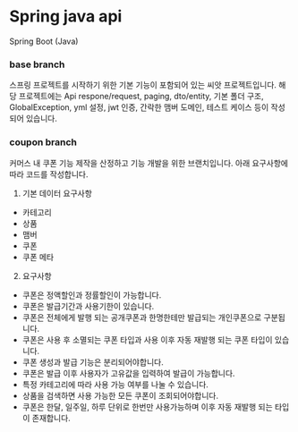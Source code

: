 # Spring java api
Spring Boot (Java)

### base branch
스프링 프로젝트를 시작하기 위한 기본 기능이 포함되어 있는 씨앗 프로젝트입니다. 
해당 프로젝트에는 Api respone/request, paging, dto/entity, 기본 폴더 구조, GlobalException, yml 설정, jwt 인증, 간락한 맴버 도메인, 테스트 케이스 등이 작성 되어 있습니다. 


### coupon branch
커머스 내 쿠폰 기능 제작을 산정하고 기능 개발을 위한 브랜치입니다. 아래 요구사항에 따라 코드를 작성합니다.

1. 기본 데이터 요구사항
- 카테고리
- 상품
- 맴버
- 쿠폰
- 쿠폰 메타

2. 요구사항
- 쿠폰은 정액할인과 정률할인이 가능합니다.
- 쿠폰은 발급기간과 사용기한이 있습니다.
- 쿠폰은 전체에게 발행 되는 공개쿠폰과 한명한테만 발급되는 개인쿠폰으로 구분됩니다.
- 쿠폰은 사용 후 소멸되는 쿠폰 타입과 사용 이후 자동 재발행 되는 쿠폰 타입이 있습니다.
- 쿠폰 생성과 발급 기능은 분리되어야합니다.
- 쿠폰은 발급 이후 사용자가 고유값을 입력하여 발급이 가능합니다.
- 특정 카테고리에 따라 사용 가능 여부를 나눌 수 있습니다.
- 상품을 검색하면 사용 가능한 모든 쿠폰이 조회되어야합니다.
- 쿠폰은 한달, 일주일, 하루 단위로 한번만 사용가능하며 이후 자동 재발행 되는 타입이 존재합니다.
